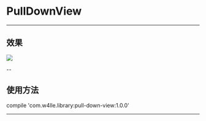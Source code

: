 # PullDownView
--------
## 效果

  <img src="https://github.com/w4lle/PullDownView/blob/master/demo.gif">


--
## 使用方法

  compile 'com.w4lle.library:pull-down-view:1.0.0'

----------


